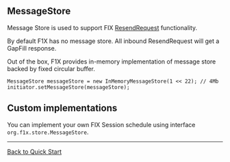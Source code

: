 ## MessageStore ##

Message Store is used to support FIX [ResendRequest](http://btobits.com/fixopaedia/fixdic44/index.html?message_Resend_Request_2.html) functionality.

By default F1X has no message store. All inbound ResendRequest will get a GapFill response.

Out of the box, F1X provides in-memory implementation of message store backed by fixed circular buffer.

```
MessageStore messageStore = new InMemoryMessageStore(1 << 22); // 4Mb
initiator.setMessageStore(messageStore);
```

## Custom implementations ##
You can implement your own FIX Session schedule using interface `org.f1x.store.MessageStore`.



---


[Back to Quick Start](QuickStart.md)